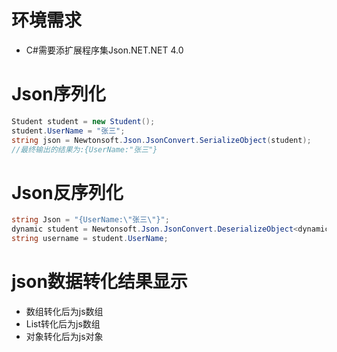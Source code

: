 # 环境需求

* C#需要添扩展程序集Json.NET.NET 4.0

# Json序列化

```csharp
Student student = new Student();
student.UserName = "张三";
string json = Newtonsoft.Json.JsonConvert.SerializeObject(student);
//最终输出的结果为:{UserName:"张三"}
```

# Json反序列化

```csharp
string Json = "{UserName:\"张三\"}";
dynamic student = Newtonsoft.Json.JsonConvert.DeserializeObject<dynamic>(Json);
string username = student.UserName;
```

# json数据转化结果显示

* 数组转化后为js数组
* List转化后为js数组
* 对象转化后为js对象